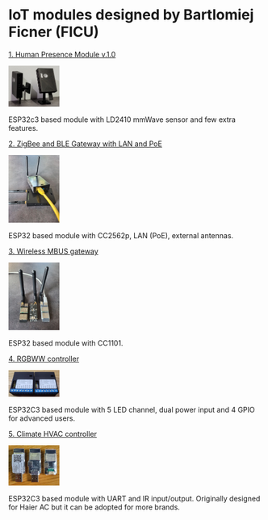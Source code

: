 # IoT modules designed by Bartlomiej Ficner (FICU)

 [1. Human Presence Module v.1.0](https://github.com/ficueu/ESPHome-IoT-modules/tree/main/ESP32c3-HPM-v1)

 <img src="https://github.com/ficueu/ESPHome-IoT-modules/blob/main/ESP32c3-HPM-v1/Images/20230216_174952_1.jpg" width=20% height=20%>

 ESP32c3 based module with LD2410 mmWave sensor and few extra features.

 [2. ZigBee and BLE Gateway with LAN and PoE](https://github.com/ficueu/ESPHome-IoT-modules/tree/main/ESP-POE-MM-v1.0)

  <img src="https://github.com/ficueu/ESPHome-IoT-modules/blob/main/ESP-POE-MM-v1.0/Images/esp-poe-mm1.jpg" width=20% height=20%>

 ESP32 based module with CC2562p, LAN (PoE), external antennas. 

 [3. Wireless MBUS gateway](https://github.com/ficueu/ESPHome-IoT-modules/tree/main/ESP-MBUS)

   <img src="https://github.com/ficueu/ESPHome-IoT-modules/blob/main/ESP-MBUS/Images/esp-mbus1.jpg" width=20% height=20%>

 ESP32 based module with CC1101.

[4. RGBWW controller](https://github.com/ficueu/ESPHome-IoT-modules/tree/main/ESP-RGBWW)

<img src=https://github.com/ficueu/ESPHome-IoT-modules/blob/main/ESP-RGBWW/images/img1.jpg width=20% height=20%>

 ESP32C3 based module with 5 LED channel, dual power input and 4 GPIO for advanced users.

[5. Climate HVAC controller](https://github.com/ficueu/ESPHome-IoT-modules/tree/main/ESP-ACW)

<img src=https://github.com/ficueu/ESPHome-IoT-modules/blob/main/ESP-ACW/images/img1.jpg width=20% height=20%>

 ESP32C3 based module with UART and IR input/output. Originally designed for Haier AC but it can be adopted for more brands.
